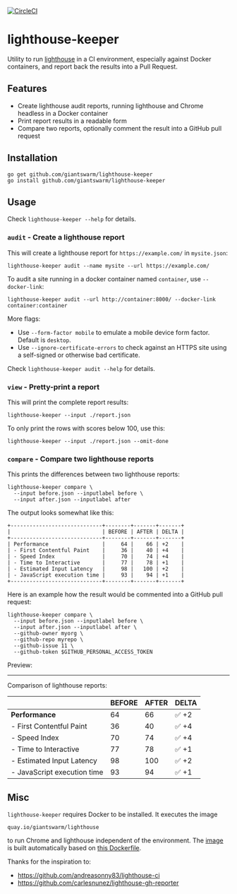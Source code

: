 [![CircleCI](https://circleci.com/gh/giantswarm/lighthouse-keeper.svg?style=svg&circle-token=f1d2933a2c4afd35322007b709700216adbd89f1)](https://circleci.com/gh/giantswarm/lighthouse-keeper)

# lighthouse-keeper

Utility to run [lighthouse](https://github.com/GoogleChrome/lighthouse) in a CI environment,
especially against Docker containers, and report back the results into a Pull Request.

## Features

- Create lighthouse audit reports, running lighthouse and Chrome headless in a Docker container
- Print report results in a readable form
- Compare two reports, optionally comment the result into a GitHub pull request

## Installation

```
go get github.com/giantswarm/lighthouse-keeper
go install github.com/giantswarm/lighthouse-keeper
```

## Usage

Check `lighthouse-keeper --help` for details.

### `audit` - Create a lighthouse report

This will create a lighthouse report for `https://example.com/` in `mysite.json`:

```
lighthouse-keeper audit --name mysite --url https://example.com/
```

To audit a site running in a docker container named `container`, use `--docker-link`:

```
lighthouse-keeper audit --url http://container:8000/ --docker-link container:container
```

More flags:

- Use `--form-factor mobile` to emulate a mobile device form factor. Default is `desktop`.
- Use `--ignore-certificate-errors` to check against an HTTPS site using a self-signed or otherwise bad certificate.

Check `lighthouse-keeper audit --help` for details.

### `view` - Pretty-print a report

This will print the complete report results:

```
lighthouse-keeper --input ./report.json
```

To only print the rows with scores below 100, use this:

```
lighthouse-keeper --input ./report.json --omit-done
```

### `compare` - Compare two lighthouse reports

This prints the differences between two lighthouse reports:

```
lighthouse-keeper compare \
  --input before.json --inputlabel before \
  --input after.json --inputlabel after
```

The output looks somewhat like this:

```
+-----------------------------+--------+-------+-------+
|                             | BEFORE | AFTER | DELTA |
+-----------------------------+--------+-------+-------+
| Performance                 |     64 |    66 | +2    |
| - First Contentful Paint    |     36 |    40 | +4    |
| - Speed Index               |     70 |    74 | +4    |
| - Time to Interactive       |     77 |    78 | +1    |
| - Estimated Input Latency   |     98 |   100 | +2    |
| - JavaScript execution time |     93 |    94 | +1    |
+-----------------------------+--------+-------+-------+
```

Here is an example how the result would be commented into a GitHub pull request:

```
lighthouse-keeper compare \
  --input before.json --inputlabel before \
  --input after.json --inputlabel after \
  --github-owner myorg \
  --github-repo myrepo \
  --github-issue 11 \
  --github-token $GITHUB_PERSONAL_ACCESS_TOKEN
  ```

Preview:

---

Comparison of lighthouse reports:

|                             | BEFORE | AFTER |  DELTA  |
|-----------------------------|--------|-------|---------|
| **Performance**             |     64 |    66 | ✅  +2  |
| - First Contentful Paint    |     36 |    40 | ✅   +4 |
| - Speed Index               |     70 |    74 | ✅   +4 |
| - Time to Interactive       |     77 |    78 | ✅   +1 |
| - Estimated Input Latency   |     98 |   100 | ✅   +2 |
| - JavaScript execution time |     93 |    94 | ✅   +1 |

## Misc

`lighthouse-keeper` requires Docker to be installed. It executes the image

    quay.io/giantswarm/lighthouse

to run Chrome and lighthouse independent of the environment. The [image](https://quay.io/repository/giantswarm/lighthouse?tag=latest&tab=tags) is built
automatically based on
[this Dockerfile](https://github.com/giantswarm/lighthouse/blob/master/Dockerfile).

Thanks for the inspiration to:

- https://github.com/andreasonny83/lighthouse-ci
- https://github.com/carlesnunez/lighthouse-gh-reporter

